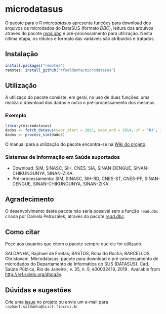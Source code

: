 # microdatasus

O pacote para o R *microdatasus* apresenta funções para download dos arquivos de microdados do DataSUS (formato *DBC*), leitura dos arquivos através do pacote [*read.dbc*](https://cran.r-project.org/web/packages/read.dbc/index.html) e pré-processamento para utilização. Nesta última etapa, os rótulos e formato das variáveis são atribuídos e tratados.

## Instalação

```r
install.packages("remotes")
remotes::install_github("rfsaldanha/microdatasus")
```

## Utilização

A utilizaço do pacote consiste, em geral, no uso de duas funções: uma realiza o download dos dados e outra o pré-processamento dos mesmos.

### Exemplo

```r
library(microdatasus)
dados <- fetch_datasus(year_start = 2013, year_end = 2014, uf = "RJ", information_system = "SIM-DO")
dados <- process_sim(dados)
```

O manual para a utilização do pacote encontra-se na [Wiki do projeto](https://github.com/rfsaldanha/microdatasus/wiki).

### Sistemas de Informação em Saúde suportados

* Download: SIM, SINASC, SIH, CNES, SIA, SINAN-DENGUE, SINAN-CHIKUNGUNYA, SINAN-ZIKA.
* Pré-processamento: SIM, SINASC, SIH-RD, CNES-ST, CNES-PF, SINAN-DENGUE, SINAN-CHIKUNGUNYA, SINAN-ZIKA.

## Agradecimento

O desenvolvimento deste pacote não seria possível sem a função `read.dbc` criada por Daniela Petruzalek, através do pacote [*read.dbc*](https://cran.r-project.org/web/packages/read.dbc/index.html).

## Como citar

Peço aos usuários que citem o pacote sempre que ele for utilizado.

SALDANHA, Raphael de Freitas; BASTOS, Ronaldo Rocha; BARCELLOS, Christovam. Microdatasus: pacote para download e pré-processamento de microdados do Departamento de Informática do SUS (DATASUS). Cad. Saúde Pública,  Rio de Janeiro ,  v. 35, n. 9,  e00032419,    2019 .   Available from <http://ref.scielo.org/dhcq3y>.


## Dúvidas e sugestões

Crie uma [issue](https://github.com/rfsaldanha/microdatasus/issues) no projeto ou envie um e-mail para `raphael.saldanha@icict.fiocruz.br`
